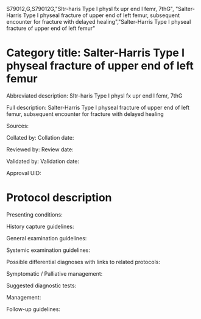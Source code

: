 S79012,G,S79012G,"Sltr-haris Type I physl fx upr end l femr, 7thG", "Salter-Harris Type I physeal fracture of upper end of left femur, subsequent encounter for fracture with delayed healing","Salter-Harris Type I physeal fracture of upper end of left femur"
# Category title: Salter-Harris Type I physeal fracture of upper end of left femur

Abbreviated description: Sltr-haris Type I physl fx upr end l femr, 7thG

Full description: Salter-Harris Type I physeal fracture of upper end of left femur, subsequent encounter for fracture with delayed healing

Sources:

Collated by:
Collation date:

Reviewed by:
Review date:

Validated by:
Validation date:

Approval UID:

# Protocol description

Presenting conditions:

History capture guidelines:

General examination guidelines:

Systemic examination guidelines:

Possible differential diagnoses with links to related protocols:

Symptomatic / Palliative management:

Suggested diagnostic tests:

Management:

Follow-up guidelines:
